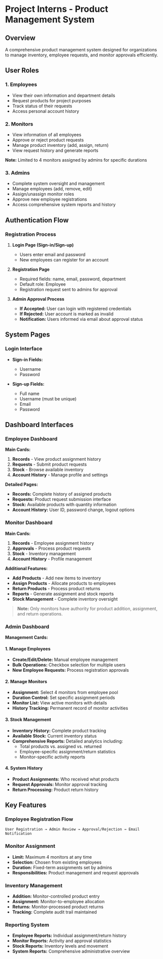 # Project Interns - Product Management System

## Overview
A comprehensive product management system designed for organizations to manage inventory, employee requests, and monitor approvals efficiently.

## User Roles

### 1. Employees
- View their own information and department details
- Request products for project purposes
- Track status of their requests
- Access personal account history

### 2. Monitors
- View information of all employees
- Approve or reject product requests
- Manage product inventory (add, assign, return)
- View request history and generate reports

**Note:**
 Limited to 4 monitors assigned by admins for specific durations

### 3. Admins
- Complete system oversight and management
- Manage employees (add, remove, edit)
- Assign/unassign monitor roles
- Approve new employee registrations
- Access comprehensive system reports and history

## Authentication Flow

### Registration Process
1. **Login Page (Sign-in/Sign-up)**
   - Users enter email and password
   - New employees can register for an account

2. **Registration Page**
   - Required fields: name, email, password, department
   - Default role: Employee
   - Registration request sent to admins for approval

3. **Admin Approval Process**
   - **If Accepted:** User can login with registered credentials
   - **If Rejected:** User account is marked as invalid
   - **Notification:** Users informed via email about approval status

## System Pages

### Login Interface
- **Sign-in Fields:**
  - Username
  - Password

- **Sign-up Fields:**
  - Full name
  - Username (must be unique)
  - Email
  - Password


## Dashboard Interfaces

### Employee Dashboard
**Main Cards:**
1. **Records** - View product assignment history
2. **Requests** - Submit product requests
3. **Stock** - Browse available inventory
4. **Account History** - Manage profile and settings

**Detailed Pages:**
- **Records:** Complete history of assigned products
- **Requests:** Product request submission interface
- **Stock:** Available products with quantity information
- **Account History:** User ID, password change, logout options

### Monitor Dashboard
**Main Cards:**
1. **Records** - Employee assignment history
2. **Approvals** - Process product requests
3. **Stock** - Inventory management
4. **Account History** - Profile management

**Additional Features:**
- **Add Products** - Add new items to inventory
- **Assign Products** - Allocate products to employees
- **Return Products** - Process product returns
- **Reports** - Generate assignment and stock reports
- **Stock Management** - Complete inventory oversight

> **Note:** Only monitors have authority for product addition, assignment, and return operations.

### Admin Dashboard
**Management Cards:**

#### 1. Manage Employees
- **Create/Edit/Delete:** Manual employee management
- **Bulk Operations:** Checkbox selection for multiple users
- **New Employee Requests:** Process registration approvals

#### 2. Manage Monitors
- **Assignment:** Select 4 monitors from employee pool
- **Duration Control:** Set specific assignment periods
- **Monitor List:** View active monitors with details
- **History Tracking:** Permanent record of monitor activities

#### 3. Stock Management
- **Inventory History:** Complete product tracking
- **Available Stock:** Current inventory status
- **Comprehensive Reports:** Detailed analytics including:
  - Total products vs. assigned vs. returned
  - Employee-specific assignment/return statistics
  - Monitor-specific activity reports

#### 4. System History
- **Product Assignments:** Who received what products
- **Request Approvals:** Monitor approval tracking
- **Return Processing:** Product return history

## Key Features

### Employee Registration Flow
```
User Registration → Admin Review → Approval/Rejection → Email Notification
```

### Monitor Assignment
- **Limit:** Maximum 4 monitors at any time
- **Selection:** Chosen from existing employees
- **Duration:** Fixed-term assignments set by admins
- **Responsibilities:** Product management and request approvals

### Inventory Management
- **Addition:** Monitor-controlled product entry
- **Assignment:** Monitor-to-employee allocation
- **Returns:** Monitor-processed product returns
- **Tracking:** Complete audit trail maintained

### Reporting System
- **Employee Reports:** Individual assignment/return history
- **Monitor Reports:** Activity and approval statistics
- **Stock Reports:** Inventory levels and movement
- **System Reports:** Comprehensive administrative overview
